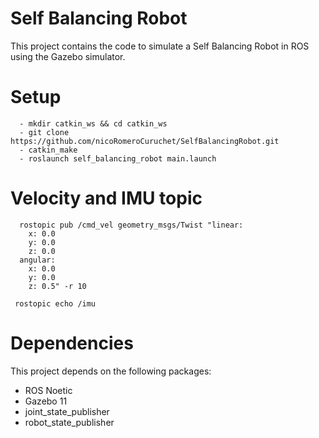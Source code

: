 # Self Balancing Robot

This project contains the code to simulate a Self Balancing Robot in ROS using the Gazebo simulator.

# Setup 

      - mkdir catkin_ws && cd catkin_ws
      - git clone https://github.com/nicoRomeroCuruchet/SelfBalancingRobot.git
      - catkin_make
      - roslaunch self_balancing_robot main.launch


# Velocity and IMU topic

      rostopic pub /cmd_vel geometry_msgs/Twist "linear:
        x: 0.0
        y: 0.0
        z: 0.0
      angular:
        x: 0.0
        y: 0.0
        z: 0.5" -r 10
        
     rostopic echo /imu
        
# Dependencies
This project depends on the following packages:

- ROS Noetic
- Gazebo 11
- joint_state_publisher
- robot_state_publisher
